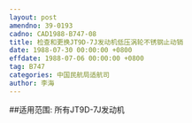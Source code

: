 ```yaml
---
layout: post
amendno: 39-0193
cadno: CAD1988-B747-08
title: 检查和更换JT9D-7J发动机低压涡轮不锈钢止动销
date: 1988-07-30 00:00:00 +0800
effdate: 1988-07-06 00:00:00 +0800
tag: B747
categories: 中国民航局适航司
author: 李海
---
```


##适用范围:
所有JT9D-7J发动机

